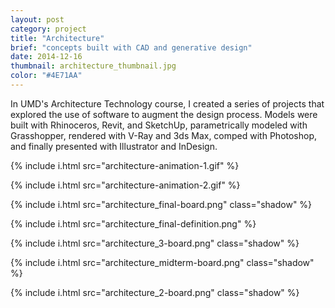 ```yaml
---
layout: post
category: project
title: "Architecture"
brief: "concepts built with CAD and generative design"
date: 2014-12-16
thumbnail: architecture_thumbnail.jpg
color: "#4E71AA"
---
```


In UMD's Architecture Technology course, I created a series of projects that explored the use of software to augment the design process. Models were built with Rhinoceros, Revit, and SketchUp, parametrically modeled with Grasshopper, rendered with V-Ray and 3ds Max, comped with Photoshop, and finally presented with Illustrator and InDesign.

{% include i.html src="architecture-animation-1.gif" %}

{% include i.html src="architecture-animation-2.gif" %}

{% include i.html src="architecture_final-board.png" class="shadow" %}

{% include i.html src="architecture_final-definition.png" %}

{% include i.html src="architecture_3-board.png" class="shadow" %}

{% include i.html src="architecture_midterm-board.png" class="shadow" %}

{% include i.html src="architecture_2-board.png" class="shadow" %}
